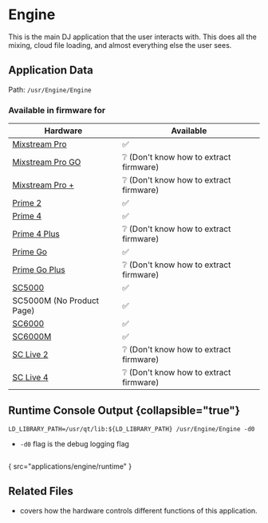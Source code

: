 # Engine

This is the main DJ application that the user interacts with. This does all the mixing, cloud file loading, and almost
everything else the user sees.

## Application Data

Path: `/usr/Engine/Engine`

### Available in firmware for

| Hardware                                                             | Available                                            |
|----------------------------------------------------------------------|------------------------------------------------------|
| [Mixstream Pro](https://www.numark.com/mixstream-pro)                | :white_check_mark:                                   |
| [Mixstream Pro GO](https://www.numark.com/product/mixstream-pro-go)  | :grey_question: (Don't know how to extract firmware) |
| [Mixstream Pro +](https://www.numark.com/product/mixstream-pro-plus) | :grey_question: (Don't know how to extract firmware) |
| [Prime 2](https://www.denondj.com/prime-2-prime2xus)                 | :white_check_mark:                                   |
| [Prime 4](https://www.denondj.com/prime-4-prime4xus)                 | :white_check_mark:                                   |
| [Prime 4 Plus](https://www.denondj.com/prime-4-plus.html)            | :grey_question: (Don't know how to extract firmware) |
| [Prime Go](https://www.denondj.com/prime-go.html)                    | :white_check_mark:                                   |
| [Prime Go Plus](https://www.denondj.com/prime-go-plus.html)          | :grey_question: (Don't know how to extract firmware) |
| [SC5000](https://www.denondj.com/sc5000%20prime-sc5000primexus)      | :white_check_mark:                                   |
| SC5000M (No Product Page)                                            | :white_check_mark:                                   |
| [SC6000](https://www.denondj.com/sc6000-prime.html)                  | :white_check_mark:                                   |
| [SC6000M](https://www.denondj.com/sc6000m-prime.html)                | :white_check_mark:                                   |
| [SC Live 2](https://www.denondj.com/sclive2.html)                    | :grey_question: (Don't know how to extract firmware) |
| [SC Live 4](https://www.denondj.com/sclive4.html)                    | :grey_question: (Don't know how to extract firmware) |

[//]: # (TODO: Additional Research)

## Runtime Console Output {collapsible="true"}

`LD_LIBRARY_PATH=/usr/qt/lib:${LD_LIBRARY_PATH} /usr/Engine/Engine -d0`

- `-d0` flag is the debug logging flag

```
```
{ src="applications/engine/runtime" }

## Related Files

- [](Controller-Assignments.md) covers how the hardware controls different functions of this application.
